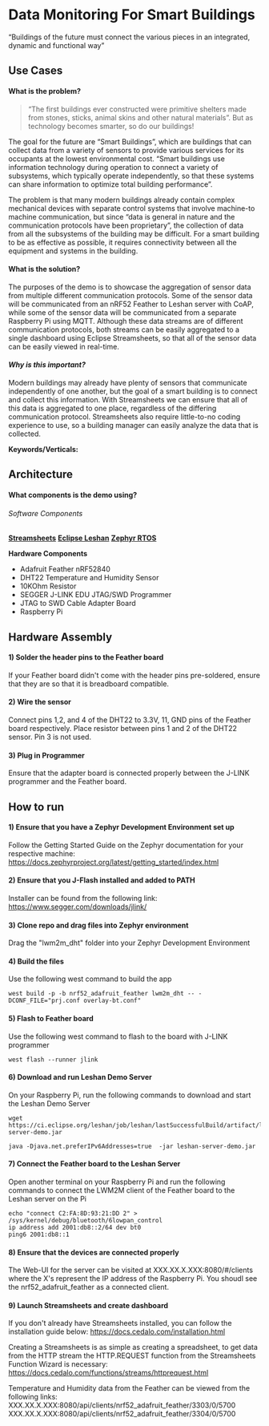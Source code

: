 # Data Monitoring For Smart Buildings

“Buildings of the future must connect the various pieces in an integrated, dynamic and functional way”

## Use Cases

#### What is the problem?
>“The first buildings ever constructed were primitive shelters made from stones, sticks, animal skins and other natural materials”. But as technology becomes smarter, so do our buildings! 

The goal for the future are “Smart Buildings”, which are buildings that can collect data from a variety of sensors to provide various services for its occupants at the lowest environmental cost. “Smart buildings use information technology during operation to connect a variety of subsystems, which typically operate independently, so that these systems can share information to optimize total building performance”. 

The problem is that many modern buildings already contain complex mechanical devices with separate control systems that involve machine-to machine communication, but since “data is general in nature and the communication protocols have been proprietary”, the collection of data from all the subsystems of the building may be difficult. For a smart building to be as effective as possible, it requires connectivity between all the equipment and systems in the building. 


#### What is the solution?
The purposes of the demo is to showcase the aggregation of sensor data from multiple different communication protocols. Some of the sensor data will be communicated from an nRF52 Feather to Leshan server with CoAP, while some of the sensor data will be communicated from a separate Raspberry Pi using MQTT. Although these data streams are of different communication protocols, both streams can be easily aggregated to a single dashboard using Eclipse Streamsheets, so that all of the sensor data can be easily viewed in real-time.

#### *Why is this important?*
Modern buildings may already have plenty of sensors that communicate independently of one another, but the goal of a smart building is to connect and collect this information. With Streamsheets we can ensure that all of this data is aggregated to one place, regardless of the differing communication protocol. Streamsheets also require little-to-no coding experience to use, so a building manager can easily analyze the data that is collected. 

**Keywords/Verticals:** 

## Architecture

#### What components is the demo using?

###### Software Components
**[Streamsheets](https://docs.cedalo.com/gettingstarted.html)**
**[Eclipse Leshan](https://www.eclipse.org/leshan/)**
**[Zephyr RTOS](https://docs.zephyrproject.org/latest/)**

**Hardware Components**
- Adafruit Feather nRF52840
- DHT22 Temperature and Humidity Sensor
- 10KOhm Resistor
- SEGGER J-LINK EDU JTAG/SWD Programmer
- JTAG to SWD Cable Adapter Board
- Raspberry Pi

## Hardware Assembly

#### 1) Solder the header pins to the Feather board 
If your Feather board didn't come with the header pins pre-soldered, ensure that they are so that it is breadboard compatible.

#### 2) Wire the sensor
Connect pins 1,2, and 4 of the DHT22 to 3.3V, 11, GND pins of the Feather board respectively. Place resistor between pins 1 and 2 of the DHT22 sensor. Pin 3 is not used.

#### 3) Plug in Programmer
Ensure that the adapter board is connected properly between the J-LINK programmer and the Feather board.

## How to run

#### 1) Ensure that you have a Zephyr Development Environment set up 
Follow the Getting Started Guide on the Zephyr documentation for your respective machine: 
https://docs.zephyrproject.org/latest/getting_started/index.html

#### 2) Ensure that you J-Flash installed and added to PATH
Installer can be found from the following link: 
https://www.segger.com/downloads/jlink/

#### 3) Clone repo and drag files into Zephyr environment
Drag the "lwm2m_dht" folder into your Zephyr Development Environment

#### 4) Build the files
Use the following west command to build the app 
```
west build -p -b nrf52_adafruit_feather lwm2m_dht -- -DCONF_FILE="prj.conf overlay-bt.conf"
```

#### 5) Flash to Feather board
Use the following west command to flash to the board with J-LINK programmer
```
west flash --runner jlink
```

#### 6) Download and run Leshan Demo Server
On your Raspberry Pi, run the following commands to download and start the Leshan Demo Server
```
wget https://ci.eclipse.org/leshan/job/leshan/lastSuccessfulBuild/artifact/leshan-server-demo.jar

java -Djava.net.preferIPv6Addresses=true  -jar leshan-server-demo.jar

```

#### 7) Connect the Feather board to the Leshan Server
Open another terminal on your Raspberry Pi and run the following commands to connect the LWM2M client of the Feather board to the Leshan server on the Pi
```
echo "connect C2:FA:8D:93:21:DD 2" > /sys/kernel/debug/bluetooth/6lowpan_control
ip address add 2001:db8::2/64 dev bt0
ping6 2001:db8::1
```

#### 8) Ensure that the devices are connected properly
The Web-UI for the server can be visited at XXX.XX.X.XXX:8080/#/clients where the X's represent the IP address of the Raspberry Pi. You shoudl see the nrf52_adafruit_feather as a connected client.

#### 9) Launch Streamsheets and create dashboard
If you don't already have Streamsheets installed, you can follow the installation guide below:
https://docs.cedalo.com/installation.html

Creating a Streamsheets is as simple as creating a spreadsheet, to get data from the HTTP stream the HTTP.REQUEST function from the Streamsheets Function Wizard is necessary:
https://docs.cedalo.com/functions/streams/httprequest.html

Temperature and Humidity data from the Feather can be viewed from the following links:
XXX.XX.X.XXX:8080/api/clients/nrf52_adafruit_feather/3303/0/5700
XXX.XX.X.XXX:8080/api/clients/nrf52_adafruit_feather/3304/0/5700




